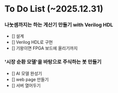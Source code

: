 <!---
kau-newbie/kau-newbie is a ✨ special ✨ repository because its `README.md` (this file) appears on your GitHub profile.
You can click the Preview link to take a look at your changes.
--->
# To Do List (~2025.12.31)

### 나눗셈까지는 하는 게산기 만들기 with Verilog HDL
- [] 설계
- [] Verilog HDL로 구현
- [] 기왕이면 FPGA 보드에 올리기까지

### '시장 순환 모델'을 바탕으로 주식하는 봇 만들기
- [] AI 모델 완성기
- [] web page 만들기
- [] 서버 열어두기


